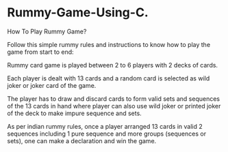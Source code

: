 # Rummy-Game-Using-C.
How To Play Rummy Game?

Follow this simple rummy rules and instructions to know how to play the game from start to end:

Rummy card game is played between 2 to 6 players with 2 decks of cards.

Each player is dealt with 13 cards and a random card is selected as wild joker or joker card of the game.

The player has to draw and discard cards to form valid sets and sequences of the 13 cards in hand where player can also use wild joker or printed joker of the deck to make impure sequence and sets.

As per indian rummy rules, once a player arranged 13 cards in valid 2 sequences including 1 pure sequence and more groups (sequences or sets), one can make a declaration and win the game.


